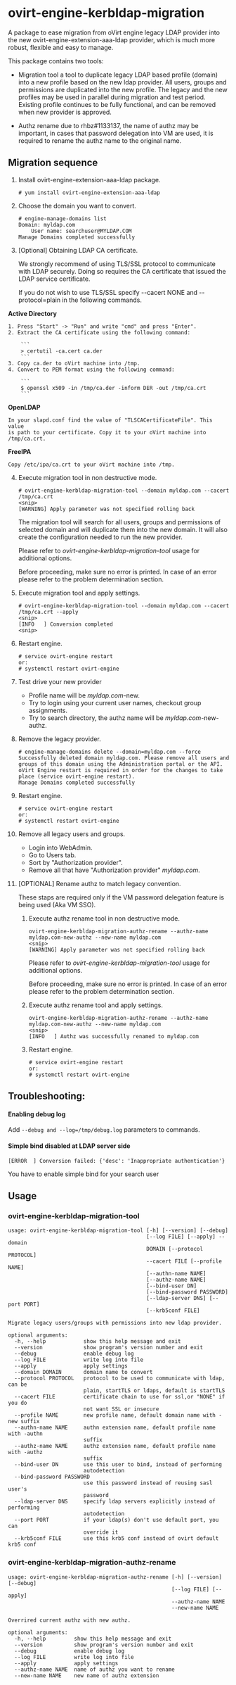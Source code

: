 ovirt-engine-kerbldap-migration
===============================

A package to ease migration from oVirt engine legacy LDAP provider into
the new ovirt-engine-extension-aaa-ldap provider, which is much more
robust, flexible and easy to manage.

This package contains two tools:

* Migration tool
  a tool to duplicate legacy LDAP based profile (domain) into a new
  profile based on the new ldap provider.
  All users, groups and permissions are duplicated into the new
  profile.
  The legacy and the new profiles may be used in parallel during
  migration and test period. Existing profile continues to be fully
  functional, and can be removed when new provider is approved.

* Authz rename
  due to rhbz#1133137, the name of authz may be important, in cases
  that password delegation into VM are used, it is required to rename
  the authz name to the original name.

## Migration sequence

1. Install ovirt-engine-extension-aaa-ldap package.
    ```
    # yum install ovirt-engine-extension-aaa-ldap
    ```

2. Choose the domain you want to convert.
    ```
    # engine-manage-domains list
    Domain: myldap.com
        User name: searchuser@MYLDAP.COM
    Manage Domains completed successfully
    ```

3. [Optional] Obtaining LDAP CA certificate.

    We strongly recommend of using TLS/SSL protocol to communicate with
    LDAP securely. Doing so requires the CA certificate that issued the
    LDAP service certificate.

    If you do not wish to use TLS/SSL specify --cacert NONE
    and --protocol=plain in the following commands.

  **Active Directory**

    1. Press "Start" -> "Run" and write "cmd" and press "Enter".
    2. Extract the CA certificate using the following command:

        ```
        > certutil -ca.cert ca.der
        ```
    3. Copy ca.der to oVirt machine into /tmp.
    4. Convert to PEM format using the following command:

        ```
        $ openssl x509 -in /tmp/ca.der -inform DER -out /tmp/ca.crt
        ```
  
  **OpenLDAP**

    In your slapd.conf find the value of "TLSCACertificateFile". This value
    is path to your certificate. Copy it to your oVirt machine into
    /tmp/ca.crt.
  
  **FreeIPA**

    Copy /etc/ipa/ca.crt to your oVirt machine into /tmp.

4. Execute migration tool in non destructive mode.
    ```
    # ovirt-engine-kerbldap-migration-tool --domain myldap.com --cacert /tmp/ca.crt
    <snip>
    [WARNING] Apply parameter was not specified rolling back
    ```

    The migration tool will search for all users, groups and permissions
    of selected domain and will duplicate them into the new domain. It
    will also create the configuration needed to run the new provider.

    Please refer to *ovirt-engine-kerbldap-migration-tool* usage for
    additional options.

    Before proceeding, make sure no error is printed. In case of an error
    please refer to the problem determination section.

5. Execute migration tool and apply settings.
    ```
    # ovirt-engine-kerbldap-migration-tool --domain myldap.com --cacert /tmp/ca.crt --apply
    <snip>
    [INFO   ] Conversion completed
    <snip>
    ```

6. Restart engine.
    ```
    # service ovirt-engine restart
    or:
    # systemctl restart ovirt-engine
    ```

7. Test drive your new provider

    * Profile name will be *myldap.com*-new.
    * Try to login using your current user names, checkout group assignments.
    * Try to search directory, the authz name will be  *myldap.com*-new-authz.

8. Remove the legacy provider.
    ```
    # engine-manage-domains delete --domain=myldap.com --force
    Successfully deleted domain myldap.com. Please remove all users and groups of this domain using the Administration portal or the API. oVirt Engine restart is required in order for the changes to take place (service ovirt-engine restart).
    Manage Domains completed successfully
    ```

9. Restart engine.
    ```
    # service ovirt-engine restart
    or:
    # systemctl restart ovirt-engine
    ```

10. Remove all legacy users and groups.

    * Login into WebAdmin.
    * Go to Users tab.
    * Sort by "Authorization provider".
    * Remove all that have "Authorization provider" *myldap.com*.

11. [OPTIONAL] Rename authz to match legacy convention.

    These staps are required only if the VM password delegation feature
    is being used (Aka VM SSO).

    1. Execute authz rename tool in non destructive mode.
        ```
        ovirt-engine-kerbldap-migration-authz-rename --authz-name myldap.com-new-authz --new-name myldap.com
        <snip>
        [WARNING] Apply parameter was not specified rolling back
        ```

        Please refer to *ovirt-engine-kerbldap-migration-tool* usage for
        additional options.

        Before proceeding, make sure no error is printed. In case of an error
        please refer to the problem determination section.

    2. Execute authz rename tool and apply settings.

        ```
        ovirt-engine-kerbldap-migration-authz-rename --authz-name myldap.com-new-authz --new-name myldap.com
        <snip>
        [INFO   ] Authz was successfully renamed to myldap.com
        ```

    3. Restart engine.
        ```
        # service ovirt-engine restart
        or:
        # systemctl restart ovirt-engine
        ```

## Troubleshooting:

#### Enabling debug log
Add `--debug and --log=/tmp/debug.log` parameters to commands.

#### Simple bind disabled at LDAP server side
```
[ERROR  ] Conversion failed: {'desc': 'Inappropriate authentication'}
```
You have to enable simple bind for your search user

## Usage

### ovirt-engine-kerbldap-migration-tool
```
usage: ovirt-engine-kerbldap-migration-tool [-h] [--version] [--debug]
                                            [--log FILE] [--apply] --domain
                                            DOMAIN [--protocol PROTOCOL]
                                            --cacert FILE [--profile NAME]
                                            [--authn-name NAME]
                                            [--authz-name NAME]
                                            [--bind-user DN]
                                            [--bind-password PASSWORD]
                                            [--ldap-server DNS] [--port PORT]
                                            [--krb5conf FILE]

Migrate legacy users/groups with permissions into new ldap provider.

optional arguments:
  -h, --help            show this help message and exit
  --version             show program's version number and exit
  --debug               enable debug log
  --log FILE            write log into file
  --apply               apply settings
  --domain DOMAIN       domain name to convert
  --protocol PROTOCOL   protocol to be used to communicate with ldap, can be
                        plain, startTLS or ldaps, default is startTLS
  --cacert FILE         certificate chain to use for ssl,or "NONE" if you do
                        not want SSL or insecure
  --profile NAME        new profile name, default domain name with -new suffix
  --authn-name NAME     authn extension name, default profile name with -authn
                        suffix
  --authz-name NAME     authz extension name, default profile name with -authz
                        suffix
  --bind-user DN        use this user to bind, instead of performing
                        autodetection
  --bind-password PASSWORD
                        use this password instead of reusing sasl user's
                        password
  --ldap-server DNS     specify ldap servers explicitly instead of performing
                        autodetection
  --port PORT           if your ldap(s) don't use default port, you can
                        override it
  --krb5conf FILE       use this krb5 conf instead of ovirt default krb5 conf
```

### ovirt-engine-kerbldap-migration-authz-rename
```
usage: ovirt-engine-kerbldap-migration-authz-rename [-h] [--version] [--debug]
                                                    [--log FILE] [--apply]
                                                    --authz-name NAME
                                                    --new-name NAME

Overrired current authz with new authz.

optional arguments:
  -h, --help         show this help message and exit
  --version          show program's version number and exit
  --debug            enable debug log
  --log FILE         write log into file
  --apply            apply settings
  --authz-name NAME  name of authz you want to rename
  --new-name NAME    new name of authz extension
```
